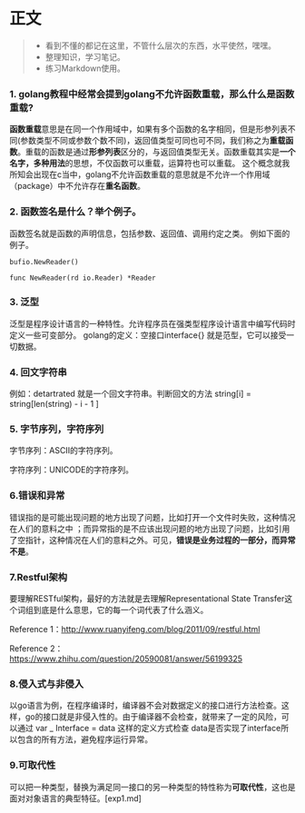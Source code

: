 # 正文

> * 看到不懂的都记在这里，不管什么层次的东西，水平使然，嘿嘿。
> * 整理知识，学习笔记。
> * 练习Markdown使用。

### 1. golang教程中经常会提到golang不允许函数重载，那么什么是函数重载?
**函数重载**意思是在同一个作用域中，如果有多个函数的名字相同，但是形参列表不同(参数类型不同或参数个数不同)，返回值类型可同也可不同，我们称之为**重载函数**。重载的函数是通过**形参列表**区分的，与返回值类型无关。函数重载其实是**一个名字，多种用法**的思想，不仅函数可以重载，运算符也可以重载。
这个概念就我所知会出现在c当中，golang不允许函数重载的意思就是不允许一个作用域（package）中不允许存在**重名函数**。

### 2. 函数签名是什么？举个例子。
函数签名就是函数的声明信息，包括参数、返回值、调用约定之类。 例如下面的例子。
```golang
bufio.NewReader() 

func NewReader(rd io.Reader) *Reader
```
### 3. 泛型
泛型是程序设计语言的一种特性。允许程序员在强类型程序设计语言中编写代码时定义一些可变部分。
golang的定义：空接口interface{} 就是范型，它可以接受一切数据。

### 4. 回文字符串
例如：detartrated 就是一个回文字符串。判断回文的方法 string[i] = string[len(string) - i - 1 ]

### 5. 字节序列，字符序列
字节序列：ASCII的字符序列。

字符序列：UNICODE的字符序列。

### 6.错误和异常
错误指的是可能出现问题的地方出现了问题，比如打开一个文件时失败，这种情况在人们的意料之中 ；而异常指的是不应该出现问题的地方出现了问题，比如引用了空指针，这种情况在人们的意料之外。可见，**错误是业务过程的一部分，而异常不是**。

### 7.Restful架构
要理解RESTful架构，最好的方法就是去理解Representational State Transfer这个词组到底是什么意思，它的每一个词代表了什么涵义。

Reference 1：http://www.ruanyifeng.com/blog/2011/09/restful.html

Reference 2：https://www.zhihu.com/question/20590081/answer/56199325

### 8.侵入式与非侵入
以go语言为例，在程序编译时，编译器不会对数据定义的接口进行方法检查。这样，go的接口就是非侵入性的。由于编译器不会检查，就带来了一定的风险，可以通过 var _ Interface = data 这样的定义方式检查 data是否实现了interface所以包含的所有方法，避免程序运行异常。

### 9.可取代性
可以把一种类型，替换为满足同一接口的另一种类型的特性称为**可取代性**，这也是面对对象语言的典型特征。[exp1.md]